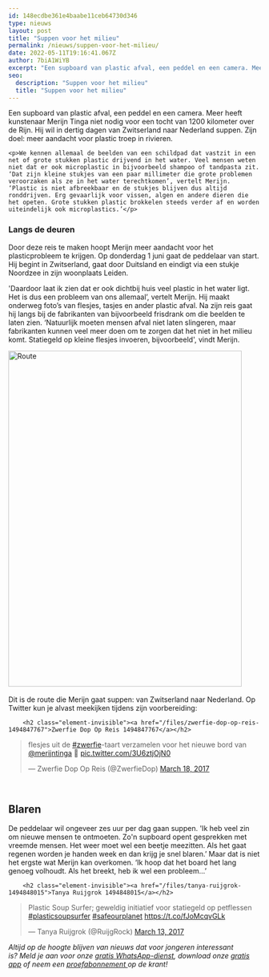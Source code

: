 ```yaml
---
id: 148ecdbe361e4baabe11ceb64730d346
type: nieuws
layout: post
title: "Suppen voor het milieu"
permalink: /nieuws/suppen-voor-het-milieu/
date: 2022-05-11T19:16:41.067Z
author: 7biA1WiYB
excerpt: "Een supboard van plastic afval, een peddel en een camera. Meer heeft kunstenaar Merijn Tinga niet nodig voor een tocht van 1200 kilometer over de Rijn. Hij wil in dertig dagen van Zwitserland naar Nederland suppen. Zijn doel: meer aandacht voor plastic troep in rivieren.   "
seo:
  description: "Suppen voor het milieu"
  title: "Suppen voor het milieu"
---
```

Een supboard van plastic afval, een peddel en een camera. Meer heeft kunstenaar Merijn Tinga niet nodig voor een tocht van 1200 kilometer over de Rijn. Hij wil in dertig dagen van Zwitserland naar Nederland suppen. Zijn doel: meer aandacht voor plastic troep in rivieren.   

    <p>We kennen allemaal de beelden van een schildpad dat vastzit in een net of grote stukken plastic drijvend in het water. Veel mensen weten niet dat er ook microplastic in bijvoorbeeld shampoo of tandpasta zit. ‘Dat zijn kleine stukjes van een paar millimeter die grote problemen veroorzaken als ze in het water terechtkomen’, vertelt Merijn. ‘Plastic is niet afbreekbaar en de stukjes blijven dus altijd ronddrijven. Erg gevaarlijk voor vissen, algen en andere dieren die het opeten. Grote stukken plastic brokkelen steeds verder af en worden uiteindelijk ook microplastics.’</p>
<h3>Langs de deuren</h3>
<p>Door deze reis te maken hoopt Merijn meer aandacht voor het plasticprobleem te krijgen. Op donderdag 1 juni gaat de peddelaar van start. Hij begint in Zwitserland, gaat door Duitsland en eindigt via een stukje Noordzee in zijn woonplaats Leiden.</p>
<p>'Daardoor laat ik zien dat er ook dichtbij huis veel plastic in het water ligt. Het is dus een probleem van ons allemaal’, vertelt Merijn. Hij maakt onderweg foto’s van flesjes, tasjes en ander plastic afval. Na zijn reis gaat hij langs bij de fabrikanten van bijvoorbeeld frisdrank om die beelden te laten zien. ‘Natuurlijk moeten mensen afval niet laten slingeren, maar fabrikanten kunnen veel meer doen om te zorgen dat het niet in het milieu komt. Statiegeld op kleine flesjes invoeren, bijvoorbeeld', vindt Merijn.</p>
<p><div class="media media-element-container media-default"><div id="file-417323" class="file file-image file-image-png">

        
  
  <div class="content">
    <img alt="Route" title="Foto: Merijn Tinga" height="670" width="466" class="media-element file-default" data-delta="1" src="https://7dagen.netlify.app/sites/default/files/Route.png">  </div>

  
</div>
</div><br>Dit is de route die Merijn gaat suppen: van Zwitserland naar Nederland. Op Twitter kun je alvast meekijken tijdens zijn voorbereiding:
<p><div class="media media-element-container media-default"><div id="file-417324" class="file file-document file-text-oembed">

        <h2 class="element-invisible"><a href="/files/zwerfie-dop-op-reis-1494847767">Zwerfie Dop Op Reis 1494847767</a></h2>
    
  
  <div class="content">
    
<blockquote class="twitter-tweet" data-width="550"><p lang="nl" dir="ltr">flesjes uit de <a href="https://twitter.com/hashtag/zwerfie?src=hash&amp;ref_src=twsrc%5Etfw">#zwerfie</a>-taart verzamelen voor het nieuwe bord van <a href="https://twitter.com/merijntinga?ref_src=twsrc%5Etfw">@merijntinga</a> 👀 <a href="https://t.co/3U6ztjOjN0">pic.twitter.com/3U6ztjOjN0</a></p>&mdash; Zwerfie Dop Op Reis (@ZwerfieDop) <a href="https://twitter.com/ZwerfieDop/status/843083513599610881?ref_src=twsrc%5Etfw">March 18, 2017</a></blockquote>
<script async="" src="https://platform.twitter.com/widgets.js" charset="utf-8"></script>
  </div>

  
</div>
</div>
<p> </p>
<h2>Blaren</h2>
<p>De peddelaar wil ongeveer zes uur per dag gaan suppen. 'Ik heb veel zin om nieuwe mensen te ontmoeten. Zo'n supboard opent gesprekken met vreemde mensen. Het weer moet wel een beetje meezitten. Als het gaat regenen worden je handen week en dan krijg je snel blaren.’ Maar dat is niet het ergste wat Merijn kan overkomen. ‘Ik hoop dat het board het lang genoeg volhoudt. Als het breekt, heb ik wel een probleem...’</p>
<p><div class="media media-element-container media-default"><div id="file-417325" class="file file-document file-text-oembed">

        <h2 class="element-invisible"><a href="/files/tanya-ruijgrok-1494848015">Tanya Ruijgrok 1494848015</a></h2>
    
  
  <div class="content">
    
<blockquote class="twitter-tweet" data-width="550"><p lang="nl" dir="ltr">Plastic Soup Surfer; geweldig initiatief voor statiegeld op petflessen <a href="https://twitter.com/hashtag/plasticsoupsurfer?src=hash&amp;ref_src=twsrc%5Etfw">#plasticsoupsurfer</a> <a href="https://twitter.com/hashtag/safeourplanet?src=hash&amp;ref_src=twsrc%5Etfw">#safeourplanet</a>  <a href="https://t.co/fJoMcqvGLk">https://t.co/fJoMcqvGLk</a></p>&mdash; Tanya Ruijgrok (@RuijgRock) <a href="https://twitter.com/RuijgRock/status/841423514133499905?ref_src=twsrc%5Etfw">March 13, 2017</a></blockquote>
<script async="" src="https://platform.twitter.com/widgets.js" charset="utf-8"></script>
  </div>

  
</div>
</div>
<p><em>Altijd op de hoogte blijven van nieuws dat voor jongeren interessant is? Meld je aan voor onze <a href="https://7dagen.netlify.app/whatsapp">gratis WhatsApp-dienst</a>, download onze <a href="https://7dagen.netlify.app/app">gratis app</a> of neem een <a href="https://abonneren.sevendays.nl/abonneren/abonnementen/ae/artikel">proefabonnement </a>op de krant!</em></p>
<p> </p>  
